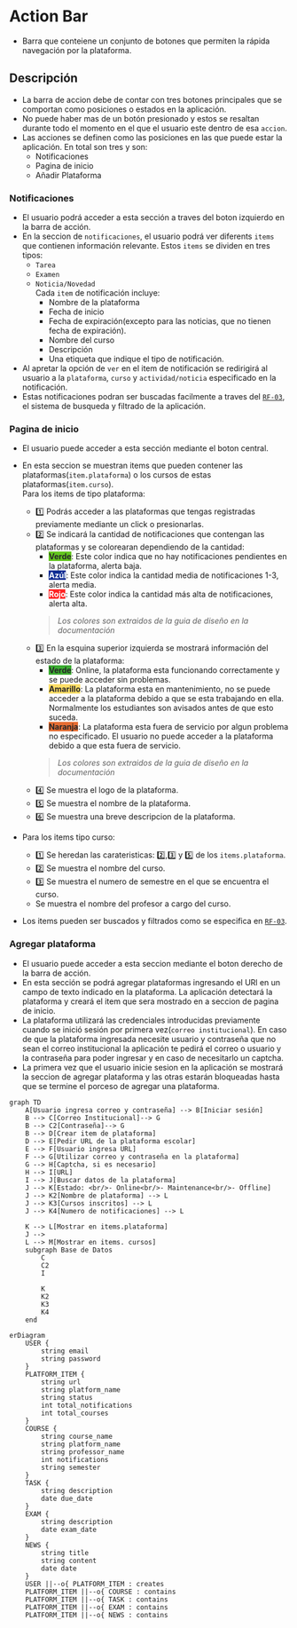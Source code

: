# Action Bar

- Barra que conteiene un conjunto de botones que permiten la rápida navegación por la plataforma.

## Descripción
- La barra de accion debe de contar con tres botones principales que se comportan como posiciones o estados en la aplicación.
- No puede haber mas de un botón presionado y estos se resaltan durante todo el momento en el que el usuario este dentro de esa `accion`.
- Las acciones se definen como las posiciones en las que puede estar la aplicación. En total son tres y son:
  - Notificaciones
  - Pagina de inicio
  - Añadir Plataforma
### Notificaciones
- El usuario podrá acceder a esta sección a traves del boton izquierdo en la barra de acción.
- En la seccion de `notificaciones`, el usuario podrá ver diferents `items` que contienen información relevante. Estos `items` se dividen en tres tipos:
  - `Tarea`
  - `Examen`
  - `Noticia/Novedad`  
Cada `item` de notificación incluye:
    - Nombre de la plataforma
    - Fecha de inicio
    - Fecha de expiración(excepto para las noticias, que no tienen fecha de expiración).
    - Nombre del curso
    - Descripción
    - Una etiqueta que indique el tipo de notificación.
- Al apretar la opción de `ver` en el item de notificación se redirigirá al usuario a la `plataforma`, `curso` y `actividad/noticia` especificado en la notificación.
- Estas notificaciones podran ser buscadas facilmente a traves del [`RF-03`], el sistema de busqueda y filtrado de la aplicación.

### Pagina de inicio
- El usuario puede acceder a esta sección mediante el boton central.
- En esta seccion se muestran items que pueden contener las plataformas(`item.plataforma`) o los cursos de estas plataformas(`item.curso`).  
Para los items de tipo plataforma:
  - :one: Podrás acceder a las plataformas que tengas registradas previamente mediante un click o presionarlas.
  - :two: Se indicará la cantidad de notificaciones que contengan las plataformas y se colorearan dependiendo de la cantidad:
    - <span style="background-color:#62c51e;color:#262628;"><strong>Verde</strong></span>: Este color indica que no hay notificaciones pendientes en la plataforma, alerta baja.
    - <span style="background-color:#0c2e93;color:#ffffff;"><strong>Azúl</strong></span>: Este color indica la cantidad media de notificaciones 1-3, alerta media.
    - <span style="background-color:#ff2323;color:#ffffff;"><strong>Rojo</strong></span>: Este color indica la cantidad más alta de notificaciones, alerta alta.
    >*Los colores son extraidos de la guia de diseño en la documentación*
  - :three: En la esquina superior izquierda se mostrará información del estado de la plataforma:
    - <span style="background-color:#3bac31;color:#262628;"><strong>Verde</strong></span>: Online, la plataforma esta funcionando correctamente y se puede acceder sin problemas.
    - <span style="background-color:#ffde66;color:#262628;"><strong>Amarillo</strong></span>: La plataforma esta en mantenimiento, no se puede acceder a la plataforma debido a que se esta trabajando en ella. Normalmente los estudiantes son avisados antes de que esto suceda.
    - <span style="background-color:#e66e34;color:#262628"><strong>Naranja</strong></span>: La plataforma esta fuera de servicio por algun problema no especificado. El usuario no puede acceder a la plataforma debido a que esta fuera de servicio.
     >*Los colores son extraidos de la guia de diseño en la documentación*
  - :four: Se muestra el logo de la plataforma.
  - :five: Se muestra el nombre de la plataforma.
  - :six: Se muestra una breve descripcion de la plataforma.

 - Para los items tipo curso:
   - :one: Se heredan las carateristicas: :two:,:three: y :five: de los `items.plataforma`.
   - :two: Se muestra el nombre del curso.
   - :three: Se muestra el numero de semestre en el que se encuentra el curso.
   - Se muestra el nombre del profesor a cargo del curso.
- Los items pueden ser buscados y filtrados como se especifica en [`RF-03`].
### Agregar plataforma
- El usuario puede acceder a esta seccion mediante el boton derecho de la barra de acción.
- En esta sección se podrá agregar plataformas ingresando el URl en un campo de texto indicado en la plataforma. La aplicación detectará la plataforma y creará el item que sera mostrado en a seccion de pagina de inicio.
- La plataforma utilizará las credenciales introducidas previamente cuando se inició sesión por primera vez(`correo institucional`). En caso de que la plataforma ingresada necesite usuario y contraseña que no sean el correo institucional la aplicación te pedirá el correo o usuario y la contraseña para poder ingresar y en caso de necesitarlo un captcha.
- La primera vez que el usuario inicie sesion en la aplicación se mostrará la seccion de agregar plataforma y las otras estarán bloqueadas hasta que se termine el porceso de agregar una plataforma.
``` mermaid
graph TD
    A[Usuario ingresa correo y contraseña] --> B[Iniciar sesión]
    B --> C[Correo Institucional]--> G
    B --> C2[Contraseña]--> G
    B --> D[Crear item de plataforma]
    D --> E[Pedir URL de la plataforma escolar]
    E --> F[Usuario ingresa URL]
    F --> G[Utilizar correo y contraseña en la plataforma]
    G --> H[Captcha, si es necesario]
    H --> I[URL]
    I --> J[Buscar datos de la plataforma]
    J --> K[Estado: <br/>- Online<br/>- Maintenance<br/>- Offline]
    J --> K2[Nombre de plataforma] --> L
    J --> K3[Cursos inscritos] --> L
    J --> K4[Numero de notificaciones] --> L
    
    K --> L[Mostrar en items.plataforma]
    J --> 
    L --> M[Mostrar en items. cursos]
    subgraph Base de Datos
        C
        C2
        I
        
        K
        K2
        K3
        K4
    end
```

``` mermaid
erDiagram
    USER {
        string email
        string password
    }
    PLATFORM_ITEM {
        string url
        string platform_name
        string status
        int total_notifications
        int total_courses
    }
    COURSE {
        string course_name
        string platform_name
        string professor_name
        int notifications
        string semester
    }
    TASK {
        string description
        date due_date
    }
    EXAM {
        string description
        date exam_date
    }
    NEWS {
        string title
        string content
        date date
    }
    USER ||--o{ PLATFORM_ITEM : creates
    PLATFORM_ITEM ||--o{ COURSE : contains
    PLATFORM_ITEM ||--o{ TASK : contains
    PLATFORM_ITEM ||--o{ EXAM : contains
    PLATFORM_ITEM ||--o{ NEWS : contains
```

[`RF-03`]: https://github.com/Ozia112/Team-2-FSE-repo/blob/FIS-Project-Stage-3/PD/PD2/OrtizIsaac.md
